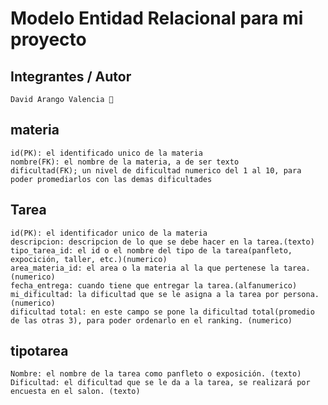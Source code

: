 # Modelo Entidad Relacional para mi proyecto 
## Integrantes / Autor
    David Arango Valencia 👾
## materia
    id(PK): el identificado unico de la materia
    nombre(FK): el nombre de la materia, a de ser texto
    dificultad(FK); un nivel de dificultad numerico del 1 al 10, para poder promediarlos con las demas dificultades
## Tarea
    id(PK): el identificador unico de la materia
    descripcion: descripcion de lo que se debe hacer en la tarea.(texto)
    tipo_tarea_id: el id o el nombre del tipo de la tarea(panfleto, expocición, taller, etc.)(numerico)
    area_materia_id: el area o la materia al la que pertenese la tarea.(numerico)
    fecha_entrega: cuando tiene que entregar la tarea.(alfanumerico)
    mi_dificultad: la dificultad que se le asigna a la tarea por persona.(numerico)
    dificultad total: en este campo se pone la dificultad total(promedio de las otras 3), para poder ordenarlo en el ranking. (numerico)
## tipotarea
    Nombre: el nombre de la tarea como panfleto o exposición. (texto)
    Dificultad: el dificultad que se le da a la tarea, se realizará por encuesta en el salon. (texto) 
    
